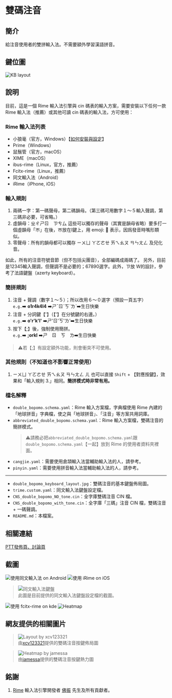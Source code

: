 # 雙碼注音
## 簡介
  給注音使用者的雙拼輸入法。不需要額外學習漢語拼音。

## 鍵位圖
  ![KB layout](https://github.com/imper0502/rime-double-bopomo/blob/readme-editor/double_bopomo_keyboard_layout.jpg)

## 說明
  目前，這是一個 Rime 輸入法引擎與 cin 碼表的輸入方案，需要安裝以下任何一款 Rime 輸入法（推薦）或其他可讀 cin 碼表的輸入法，方可使用：

### Rime 輸入法列表   
  - 小狼毫（官方，Windows）【[如何安裝與設定](https://github.com/imper0502/rime-double-bopomo/wiki/%E5%A6%82%E4%BD%95%E5%AE%89%E8%A3%9D%E8%88%87%E8%A8%AD%E5%AE%9A%EF%BC%9F#%E5%B0%8F%E7%8B%BC%E6%AF%AB)】
  - Prime（Windows）
  - 鼠鬚管（官方，macOS）
  - XIME（macOS）
  - ibus-rime（Linux，官方，推薦）
  - Fcitx-rime（Linux，推薦）
  - 同文輸入法（Android）
  - iRime（iPhone, iOS）

### 輸入規則   
  1. 兩碼一字：第一碼聲母，第二碼韻母。（第三碼可用數字１～５輸入聲調，第三碼非必要，可省略。）
  2. 虛韻母：ㄓㄔㄕㄖ　ㄗㄘ厶  這些可以獨存的聲母（其實是韻母省略）要多打一個虛韻母「ㄭ」在後，ㄭ放在I鍵上，用 emoji: 😬 表示，因爲發音時嘴形類似。
  3. 零聲母：所有的韻母都可以獨存 ㄧㄨㄩ ㄚㄛㄜㄝ ㄞㄟㄠㄡ ㄢㄣㄤㄥ 及兒化音。
  
  如此，所有的注音符號音節（但不包括尖團音），全部編碼成兩碼了。
  另外，目前是12345輸入聲調，但聲調不是必要的；67890選字。此外，ㄗ放 W的設計，參考了法語鍵盤（azerty keyboard）。
 
### 簡拼規則
  1. 注音 + 聲調（數字１～５）；所以改用６～０選字（預設一頁五字）  
    `e.g.`➡️ **o1r4k4l4** ➡️ㄕˉㄖˋㄎˋㄌˋ➡️生日快樂
  2. 注音 + 分詞鍵【'】（【'】在分號鍵的右邊。）  
    `e.g.`➡️ **o'r'k'l'** ➡️ㄕ'ㄖ'ㄎ'ㄌ'➡️生日快樂
  3. 按下【;】後，強制使用簡拼。  
    `e.g.`➡️ **;orkl** ➡️ㄕ　ㄖ　ㄎ　ㄌ➡️生日快樂
  > ⚠️若【;】有設定額外功能，則會衝突不可使用。
	
### 其他規則（不知道也不影響正常使用）
  1. ㄧㄨㄩ ㄚㄛㄜㄝ ㄞㄟㄠㄡ ㄢㄣㄤㄥ ㄦ 也可以直接 `Shift` + 【對應按鍵】，效果和「輸入規則 3.」相同。**簡拼模式時非常有用。**
  
### 檔名解釋
  - `double_bopomo.schema.yaml`：Rime 輸入方案檔，字典檔使用 Rime 內建的「地球拼音」字典檔，使之與「地球拼音」、「注音」等方案共用詞庫。
  - `abbreviated_double_bopomo.schema.yaml`：Rime 輸入方案檔，雙碼注音的簡拼模式。  
    > ⚠️請務必把`abbreviated_double_bopomo.schema.yaml`跟`double_bopomo.schema.yaml`【一起】放到 Rime 的使用者資料夾裡面。
  - `cangjie.yaml`：需要使用倉頡輸入法當輔助輸入法的人，請參考。
  - `pinyin.yaml`：需要使用拼音輸入法當輔助輸入法的人，請參考。
  ---
  - `double_bopomo_keyboard_layout.jpg`：雙碼注音的基本鍵盤佈局圖。
  - `trime.custom.yaml`：同文輸入法鍵盤設定檔。
  - `CNS_double_bopomo_NO_tone.cin`：全字庫雙碼注音 CIN 檔。
  - `CNS_double_bopomo_with_tone.cin`：全字庫「三碼」注音 CIN 檔，雙碼注音 + 一碼聲調。
  - `README.md`：本檔案。

## 相關連結
  [PTT發佈頁、討論頁](https://www.ptt.cc/bbs/IME/M.1572622340.A.FEA.html)

## 截圖
  ![使用同文輸入法 on Android](https://i.imgur.com/9hi4wRF.jpg)
  ![使用 iRime on iOS](https://i.imgur.com/oPuEzOj.jpg)
  > ![同文輸入法鍵盤](https://i.imgur.com/AEGzJVi.png)  
  此圖是目前提供的同文輸入法鍵盤設定檔的截圖。
  
  ![使用 fcitx-rime on kde](https://imgur.com/DS9ZpnG.jpg)
  ![Heatmap](https://imgur.com/UUiUJxB.jpg)
  
## 網友提供的相關圖片
  > ![Layout by xcv123321](https://i.imgur.com/xq0NrR6.png)  
  由[xcv123321](https://github.com/xcv123321)提供的雙碼注音按鍵佈局圖
  
  > ![Heatmap by jamessa](https://scontent.frmq2-1.fna.fbcdn.net/v/t1.0-9/104496831_10158749532160616_3681282552113193519_n.jpg?_nc_cat=108&_nc_sid=ca434c&_nc_ohc=Ji2vM0ghxH0AX9E10KW&_nc_ht=scontent.frmq2-1.fna&oh=83075bc353b082084a15d74d6f5e147f&oe=5F0DD051)  
  由[jamessa](https://github.com/jamessa)提供的雙碼注音按鍵熱力圖
  
## 銘謝
  1. [Rime](https://rime.im/) 輸入法引擎開發者 [佛振](https://github.com/lotem) 先生及所有貢獻者。
